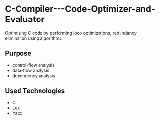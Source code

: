 # C-Compiler---Code-Optimizer-and-Evaluator

Optimizing C code by performing loop optimizations, redundancy elimination using algorithms.

## Purpose

- control-flow analysis
- data-flow analysis
- dependency analysis.

## Used Technologies

- C
- Lex
- Yacc
